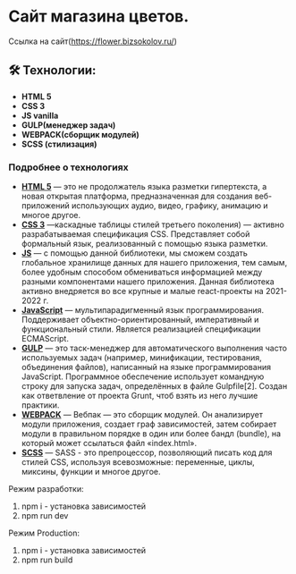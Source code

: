# Сайт магазина цветов.

Ссылка на сайт(https://flower.bizsokolov.ru/)


## 🛠 Технологии:

- **HTML 5**
- **CSS 3**
- **JS vanilla**
- **GULP(менеджер задач)**
- **WEBPACK(сборщик модулей)**
- **SCSS (стилизация)**


### Подробнее о технологиях

- **[HTML 5](https://ru.wikipedia.org/wiki/HTML5)** — это не продолжатель языка разметки гипертекста, а новая открытая платформа, предназначенная для создания веб-приложений использующих аудио, видео, графику, анимацию и многое другое.
- **[CSS 3](https://developer.mozilla.org/ru/docs/Learn/Getting_started_with_the_web/CSS_basics/)** —каскадные таблицы стилей третьего поколения) — активно разрабатываемая спецификация CSS. Представляет собой формальный язык, реализованный с помощью языка разметки.
- **[JS](https://redux-toolkit.js.org/)** — с помощью данной библиотеки, мы сможем создать глобальное хранилище данных для нашего приложения, тем самым, более удобным способом обмениваться информацией между разными компонентами нашего приложения. Данная библиотека активно внедряется во все крупные и малые react-проекты на 2021-2022 г.
- **[JavaScript](https://ru.wikipedia.org/wiki/JavaScript)** —  мультипарадигменный язык программирования. Поддерживает объектно-ориентированный, императивный и функциональный стили. Является реализацией спецификации ECMAScript.
- **[GULP](https://gulpjs.com/)** —  это таск-менеджер для автоматического выполнения часто используемых задач (например, минификации, тестирования, объединения файлов), написанный на языке программирования JavaScript. Программное обеспечение использует командную строку для запуска задач, определённых в файле Gulpfile[2]. Создан как ответвление от проекта Grunt, чтоб взять из него лучшие практики.
- **[WEBPACK](https://ru.wikipedia.org/wiki/Webpack)** — Вебпак — это сборщик модулей. Он анализирует модули приложения, создает граф зависимостей, затем собирает модули в правильном порядке в один или более бандл (bundle), на который может ссылаться файл «index.html».
- **[SCSS](https://sass-scss.ru/guide/)** — SASS - это препроцессор, позволяющий писать код для стилей CSS, используя всевозможные: переменные, циклы, миксины, функции и многое другое.


Режим разработки:
1. npm i - установка зависимостей
2. npm run dev

Режим Production:
1. npm i - установка зависимостей
2. npm run build
